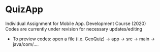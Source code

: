 # QuizApp
Individual Assignment for Mobile App. Development Course (2020)
\
Codes are currently under revision for necessary updates/editing

- To preview codes: open a file (i.e. GeoQuiz) -> app -> src -> main -> java/com/....
